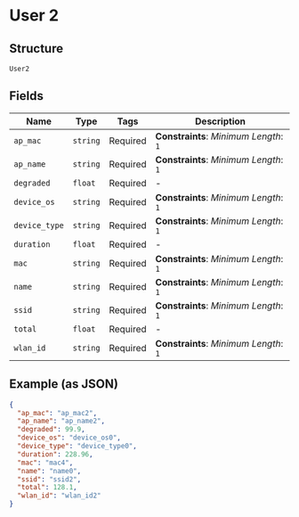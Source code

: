 
# User 2

## Structure

`User2`

## Fields

| Name | Type | Tags | Description |
|  --- | --- | --- | --- |
| `ap_mac` | `string` | Required | **Constraints**: *Minimum Length*: `1` |
| `ap_name` | `string` | Required | **Constraints**: *Minimum Length*: `1` |
| `degraded` | `float` | Required | - |
| `device_os` | `string` | Required | **Constraints**: *Minimum Length*: `1` |
| `device_type` | `string` | Required | **Constraints**: *Minimum Length*: `1` |
| `duration` | `float` | Required | - |
| `mac` | `string` | Required | **Constraints**: *Minimum Length*: `1` |
| `name` | `string` | Required | **Constraints**: *Minimum Length*: `1` |
| `ssid` | `string` | Required | **Constraints**: *Minimum Length*: `1` |
| `total` | `float` | Required | - |
| `wlan_id` | `string` | Required | **Constraints**: *Minimum Length*: `1` |

## Example (as JSON)

```json
{
  "ap_mac": "ap_mac2",
  "ap_name": "ap_name2",
  "degraded": 99.9,
  "device_os": "device_os0",
  "device_type": "device_type0",
  "duration": 228.96,
  "mac": "mac4",
  "name": "name0",
  "ssid": "ssid2",
  "total": 128.1,
  "wlan_id": "wlan_id2"
}
```

